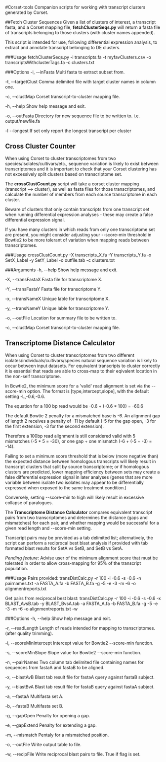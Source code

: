 #Corset-tools
Companion scripts for working with transcript clusters generated by Corset.

##Fetch Cluster Sequences
Given a list of clusters of interest, a transcript fasta, and a Corset mapping file,
**fetchClusterSeqs.py** will return a fasta file of transcripts belonging to those 
clusters (with cluster names appended).

This script is intended for use, following differential expression analysis, to
extract and annotate transcript belonging to DE clusters.

###Usage
fetchClusterSeqs.py -i transcripts.fa -t myfavClusters.csv -o transcriptsWithclusterTags.fa -c clusters.txt

###Options
-i, --inFasta         Multi fasta to extract subset from.

-t, --targetClust     Comma delimited file with target cluster names in column one.

-c, --clustMap        Corset transcript-to-cluster mapping file.

-h, --help            Show help message and exit.

-o, --outFasta        Directory for new sequence file to be written to. i.e. output/newfile.fa

-l  --longest         If set only report the longest transcript per cluster


## Cross Cluster Counter
When using Corset to cluster transcriptomes from two species/isolates/cultivars/etc.,
sequence variation is likely to exist between transcriptomes and it is important to check 
that your Corset clustering has not excessively split clusters based on transcriptome set.

The **crossClustCount.py** script will take a corset cluster mapping (transcript --> cluster),
as well as fasta files for those transcriptomes, and calculate the number of members from 
each source transcriptome in each cluster.

Beware of clusters that only contain transcripts from one transcript set when running 
differential expression analyses - these may create a false differential expression signal.

If you have many clusters in which reads from only one transcriptome set are present, you
might consider adjusting your --score-min threshold in Bowtie2 to be more tolerant of 
variation when mapping reads between transcriptomes. 


###Usage
crossClustCount.py -X transcripts_X.fa -Y transcripts_Y.fa -x SetX_Label -y SetY_Label -o outfile.tab -c clusters.txt

###Arguments
-h, --help          Show help message and exit.

-X, --transFastaX   Fasta file for transcriptome X.

-Y, --transFastaY   Fasta file for transcriptome Y.

-x, --transNameX    Unique lable for transcriptome X.

-y, --transNameY    Unique lable for transcriptome Y.

-o, --outFile       Location for summary file to be written to.

-c, --clustMap      Corset transcript-to-cluster mapping file.


## Transcriptome Distance Calculator 
When using Corset to cluster transcriptomes from two different isolates/individuals/cultivars/species
natural sequence variation is likely to occur between input datasets. For equivalent transcripts
to cluster correctly it is essential that reads are able to cross-map to their eqivalent location 
in the non-self transcriptome.

In Bowtie2, the minimum score for a 'valid' read alignment is set via the --score-min option.
The format is [type,intercept,slope], with the default setting -L,-0.6,-0.6.

The equation for a 100 bp read would be -0.6 + (-0.6 * 100) = -60.6

The default Bowtie 2 penalty for a mismatched base is -6. An alignment gap of length 2 receives a 
penalty of -11 by default (-5 for the gap open, -3 for the first extension, -3 for the second extension). 

Therefore a 100bp read alignment is still considered valid with 5 mismatches (-5 * 5 = -30), 
or one gap + one mismatch (-6 + (-5 + -3) = -14).

Failing to set a minimum score threshold that is below (more negative than) the expected distance between
homologous transcripts will likely result in transcript clusters that split by source transcriptome; or if
homologous clusters are predicted, lower mapping efficiency between sets may create a false differential
expression signal in later analyses (genes that are more variable between isolate two isolates may appear 
to be differentially expressed when exposed to the same treatment condition.)

Conversely, setting --score-min to high will likely result in excessive collapse of paralogues.

The **Transcriptome Distance Calculator** compares equivalent transcript pairs from two transcriptomes
and determines the distance (gaps and mismatches) for each pair, and whether mapping would be successful 
for a given read length and --score-min setting.

Transcript pairs may be provided as a tab delimited list; alternatively, the script can perform a reciprocal 
best blast analysis if provided with tab formated blast results for SetA vs SetB, and SetB vs SetA.

*Pending feature*: Advise user of the minimum alignment score that must be tolerated in order to allow
cross-mapping for 95% of the transcript population.

###Usage
Pairs provided:
transDistCalc.py -r 100 -i -0.6 -s -0.6 -n pairnames.txt -a FASTA_A.fa -b FASTA_B.fa -g -5
			 -e -3 -m -6 -o alignmentreports.txt

Get pairs from reciprocal best blast:
transDistCalc.py -r 100 -i -0.6 -s -0.6 -x BLAST_AvsB.tab -y BLAST_BvsA.tab -a FASTA_A.fa -b FASTA_B.fa -g -5
			 -e -3 -m -6 -o alignmentreports.txt -w

###Options
  -h, --help              Show help message and exit.

  -r, --readLength        Length of reads intended for mapping to transcriptomes.
                          (after quality trimming).

  -i, --scoreMinIntercept Intercept value for Bowtie2 --score-min function.

  -s, --scoreMinSlope     Slope value for Bowtie2 --score-min function.

  -n, --pairNames         Two column tab delimited file containing names for
                          sequences from fastaA and fastaB to be aligned.

  -x, --blastAvB          Blast tab result file for fastaA query against fastaB
                          subject.

  -y, --blastBvA          Blast tab result file for fastaB query against fastaA
                          subject.

  -a, --fastaA            Multifasta set A.

  -b, --fastaB            Multifasta set B.

  -g, --gapOpen           Penalty for opening a gap.

  -e, --gapExtend         Penalty for extending a gap.

  -m, --mismatch          Pentaly for a mismatched position.
  
  -o, --outFile           Write output table to file.

  -w, --recipFile         Write reciprocal blast pairs to file. True if flag is
                          set.
